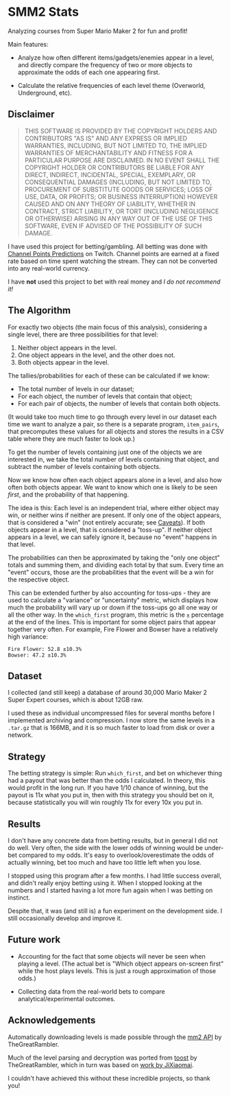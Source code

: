 # SMM2 Stats

Analyzing courses from Super Mario Maker 2 for fun and profit!

Main features:

- Analyze how often different items/gadgets/enemies appear in a level, and
  directly compare the frequency of two or more objects to approximate the odds
  of each one appearing first.

- Calculate the relative frequencies of each level theme (Overworld,
  Underground, etc).

## Disclaimer

> THIS SOFTWARE IS PROVIDED BY THE COPYRIGHT HOLDERS AND CONTRIBUTORS "AS IS"
> AND ANY EXPRESS OR IMPLIED WARRANTIES, INCLUDING, BUT NOT LIMITED TO, THE
> IMPLIED WARRANTIES OF MERCHANTABILITY AND FITNESS FOR A PARTICULAR PURPOSE ARE
> DISCLAIMED. IN NO EVENT SHALL THE COPYRIGHT HOLDER OR CONTRIBUTORS BE LIABLE
> FOR ANY DIRECT, INDIRECT, INCIDENTAL, SPECIAL, EXEMPLARY, OR CONSEQUENTIAL
> DAMAGES (INCLUDING, BUT NOT LIMITED TO, PROCUREMENT OF SUBSTITUTE GOODS OR
> SERVICES; LOSS OF USE, DATA, OR PROFITS; OR BUSINESS INTERRUPTION) HOWEVER
> CAUSED AND ON ANY THEORY OF LIABILITY, WHETHER IN CONTRACT, STRICT LIABILITY,
> OR TORT (INCLUDING NEGLIGENCE OR OTHERWISE) ARISING IN ANY WAY OUT OF THE USE
> OF THIS SOFTWARE, EVEN IF ADVISED OF THE POSSIBILITY OF SUCH DAMAGE.

I have used this project for betting/gambling. All betting was done with
[Channel Points Predictions] on Twitch. Channel points are earned at a fixed
rate based on time spent watching the stream. They can not be converted into any
real-world currency.

I have **not** used this project to bet with real money and _I do not recommend
it!_ 

## The Algorithm
 
For exactly two objects (the main focus of this analysis), considering a
single level, there are three possibilities for that level:

1. Neither object appears in the level.
2. One object appears in the level, and the other does not.
3. Both objects appear in the level.

The tallies/probabilities for each of these can be calculated if we know:

- The total number of levels in our dataset;
- For each object, the number of levels that contain that object;
- For each pair of objects, the number of levels that contain both objects.

(It would take too much time to go through every level in our dataset each
time we want to analyze a pair, so there is a separate program, `item_pairs`,
that precomputes these values for all objects and stores the results in a
CSV table where they are much faster to look up.)

To get the number of levels containing just one of the objects we are interested
in, we take the total number of levels containing that object, and subtract the
number of levels containing both objects.

Now we know how often each object appears alone in a level, and also how often
both objects appear. We want to know which one is likely to be seen _first_, and
the probability of that happening.

The idea is this: Each level is an independent trial, where either object may
win, or neither wins if neither are present. If only one of the object appears,
that is considered a "win" (not entirely accurate; see [Caveats](#caveats)). If
both objects appear in a level, that is considered a "toss-up". If neither
object appears in a level, we can safely ignore it, because no "event" happens
in that level.

The probabilities can then be approximated by taking the "only one object"
totals and summing them, and dividing each total by that sum. Every time an
"event" occurs, those are the probabilities that the event will be a win for the
respective object.

This can be extended further by also accounting for toss-ups - they are used to
calculate a "variance" or "uncertainty" metric, which displays how much the
probability will vary up or down if the toss-ups go all one way or all the other
way. In the `which_first` program, this metric is the `±` percentage at the end
of the lines. This is important for some object pairs that appear together very
often. For example, Fire Flower and Bowser have a relatively high variance:

```
Fire Flower: 52.8 ±10.3%
Bowser: 47.2 ±10.3%
```

## Dataset

I collected (and still keep) a database of around 30,000 Mario Maker 2 Super
Expert courses, which is about 12GB raw.

I used these as individual uncompressed files for several months before I
implemented archiving and compression. I now store the same levels in a
`.tar.gz` that is 166MB, and it is so much faster to load from disk or over a
network.

## Strategy

The betting strategy is simple: Run `which_first`, and bet on whichever thing
had a payout that was better than the odds I calculated. In theory, this would
profit in the long run. If you have 1/10 chance of winning, but the payout is
11x what you put in, then with this strategy you should bet on it, because
statistically you will win roughly 11x for every 10x you put in.

## Results

I don't have any concrete data from betting results, but in general I did not do
well. Very often, the side with the lower odds of winning would be under-bet
compared to my odds. It's easy to overlook/overestimate the odds of actually
winning, bet too much and have too little left when you lose.

I stopped using this program after a few months. I had little success overall, and didn't really enjoy betting using it. When I stopped looking at the numbers
and I started having a lot more fun again when I was betting on instinct.

Despite that, it was (and still is) a fun experiment on the development side. I
still occasionally develop and improve it.

## Future work

- Accounting for the fact that some objects will never be seen when playing a level. (The actual bet is "Which object appears on-screen first" while the host plays levels. This is just a rough approximation of those odds.)

- Collecting data from the real-world bets to compare analytical/experimental outcomes.

## Acknowledgements

Automatically downloading levels is made possible through the [mm2 API][mariover] by TheGreatRambler.

Much of the level parsing and decryption was ported from [toost] by TheGreatRambler, which in turn
was based on [work by JiXiaomai][jixiaomai].

I couldn't have achieved this without these incredible projects, so thank you!

[Channel Points Predictions]: https://help.twitch.tv/s/article/channel-points-predictions
[mariover]: https://github.com/TheGreatRambler/MariOver
[toost]: https://github.com/TheGreatRambler/toost
[jixiaomai]: https://github.com/JiXiaomai/SMM2LevelViewer